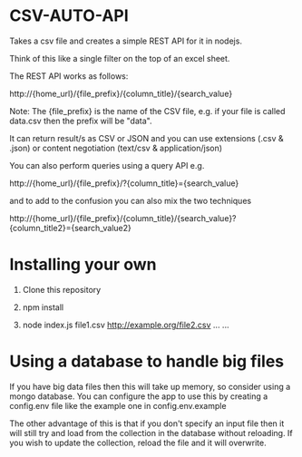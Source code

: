 # CSV-AUTO-API

Takes a csv file and creates a simple REST API for it in nodejs.

Think of this like a single filter on the top of an excel sheet.

The REST API works as follows:

http://{home_url}/{file_prefix}/{column_title}/{search_value}

Note: The {file_prefix} is the name of the CSV file, e.g. if your file is called data.csv then the prefix will be "data".

It can return result/s as CSV or JSON and you can use extensions (.csv & .json) or content negotiation (text/csv & application/json)

You can also perform queries using a query API e.g.

http://{home_url}/{file_prefix}/?{column_title}={search_value}

and to add to the confusion you can also mix the two techniques

http://{home_url}/{file_prefix}/{column_title}/{search_value}?{column_title2}={search_value2}

# Installing your own

1) Clone this repository

2) npm install

3) node index.js file1.csv http://example.org/file2.csv ... ...

# Using a database to handle big files

If you have big data files then this will take up memory, so consider using a mongo database. You can configure the app to use this by creating a config.env file like the example one in config.env.example

The other advantage of this is that if you don't specify an input file then it will still try and load from the collection in the database without reloading. If you wish to update the collection, reload the file and it will overwrite.